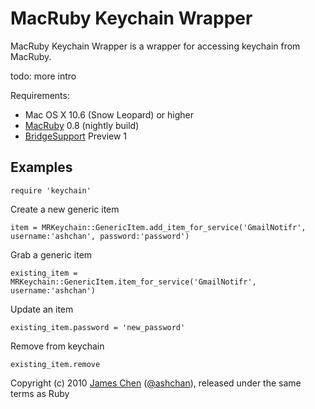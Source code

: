# MacRuby Keychain Wrapper #

MacRuby Keychain Wrapper is a wrapper for accessing keychain from MacRuby.

todo: more intro

Requirements:

  * Mac OS X 10.6 (Snow Leopard) or higher
  * [MacRuby](http://macruby.com/) 0.8 (nightly build)
  * [BridgeSupport](http://bridgesupport.macosforge.org/trac/wiki) Preview 1

## Examples ##

    require 'keychain'

Create a new generic item

    item = MRKeychain::GenericItem.add_item_for_service('GmailNotifr', username:'ashchan', password:'password')

Grab a generic item 

    existing_item = MRKeychain::GenericItem.item_for_service('GmailNotifr', username:'ashchan')

Update an item

    existing_item.password = 'new_password'

Remove from keychain

    existing_item.remove


Copyright (c) 2010 [James Chen](http://ashchan.com/) ([@ashchan](http://twitter.com/ashchan)), released under the same terms as Ruby